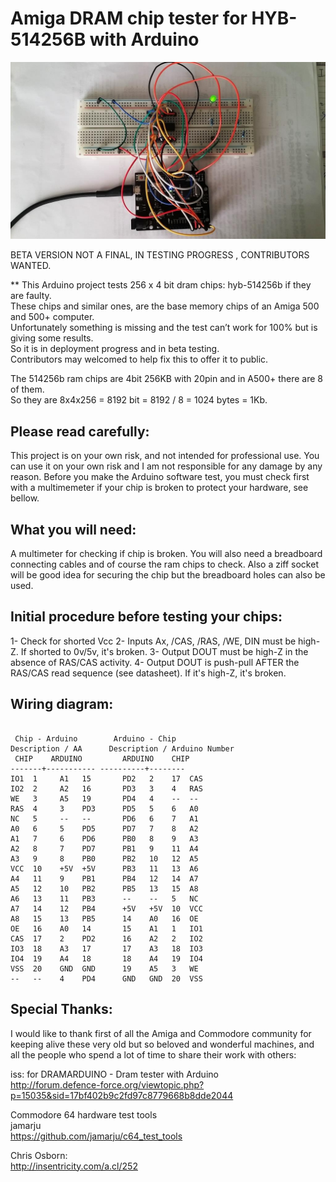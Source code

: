 # Amiga DRAM chip tester for HYB-514256B with Arduino

![](arduino.jpg)

BETA VERSION NOT A FINAL, IN TESTING PROGRESS , CONTRIBUTORS WANTED. 

** This Arduino project tests 256 x 4 bit dram chips: hyb-514256b if they are faulty.  
These chips and similar ones, are the base memory chips of an Amiga 500 and 500+ computer.  
Unfortunately something is missing and the test can’t work for 100% but is giving some results.  
So it is in deployment progress and in beta testing.  
Contributors may welcomed to help fix this to offer it to public.  


The 514256b ram chips are 4bit 256KB with 20pin and in A500+ there are 8 of them.  
So they are 8x4x256 = 8192 bit = 8192 / 8 = 1024 bytes = 1Kb.  
  
## Please read carefully:
This project is on your own risk, and not intended for professional use.
You can use it on your own risk and I am not responsible for any damage by any reason.
Before you make the Arduino software test, you must check first with a multimemeter if your chip is broken to protect your hardware, see bellow.

## What you will need:
A multimeter for checking if chip is broken.
You will also need a breadboard connecting cables and of course the ram chips to check.
Also a ziff socket will be good idea for securing the chip but the breadboard holes can also be used.

## Initial procedure before testing your chips:
 1- Check for shorted Vcc
 2- Inputs Ax, /CAS, /RAS, /WE, DIN must be high-Z. If shorted to 0v/5v,	it's broken.
 3- Output DOUT must be high-Z in the absence of RAS/CAS activity.
 4- Output DOUT is push-pull AFTER the RAS/CAS read sequence (see datasheet). If it's high-Z, it's broken.

##				Wiring diagram:
```

 Chip - Arduino		   Arduino - Chip
Description / AA	  Description / Arduino Number  
 CHIP	 ARDUINO	     ARDUINO	CHIP  
-------+-----------	----------+--------  
IO1  1     A1   15       PD2   2    17  CAS  
IO2  2     A2   16       PD3   3    4   RAS  
WE   3     A5   19       PD4   4    --  --  
RAS  4     3    PD3      PD5   5    6   A0  
NC   5     --   --       PD6   6    7   A1  
A0   6     5    PD5      PD7   7    8   A2  
A1   7     6    PD6      PB0   8    9   A3  
A2   8     7    PD7      PB1   9    11  A4  
A3   9     8    PB0      PB2   10   12  A5  
VCC  10    +5V  +5V      PB3   11   13  A6  
A4   11    9    PB1      PB4   12   14  A7  
A5   12    10   PB2      PB5   13   15  A8  
A6   13    11   PB3      --    --   5   NC  
A7   14    12   PB4      +5V   +5V  10  VCC  
A8   15    13   PB5      14    A0   16  OE  
OE   16    A0   14       15    A1   1   IO1  
CAS  17    2    PD2      16    A2   2   IO2  
IO3  18    A3   17       17    A3   18  IO3  
IO4  19    A4   18       18    A4   19  IO4  
VSS  20    GND  GND      19    A5   3   WE  
--   --    4    PD4      GND   GND  20  VSS  
```  
  
## Special Thanks:
I would like to thank first of all the Amiga and Commodore community for keeping alive these very old but so beloved and wonderful machines, and all the people who spend a lot of time to share their work with others:  

  
iss: for DRAMARDUINO - Dram tester with Arduino  
http://forum.defence-force.org/viewtopic.php?p=15035&sid=17bf402b9c2fd97c8779668b8dde2044  
  
  
Commodore 64 hardware test tools  
jamarju  
https://github.com/jamarju/c64_test_tools  
  
  
Chris Osborn:  
http://insentricity.com/a.cl/252
